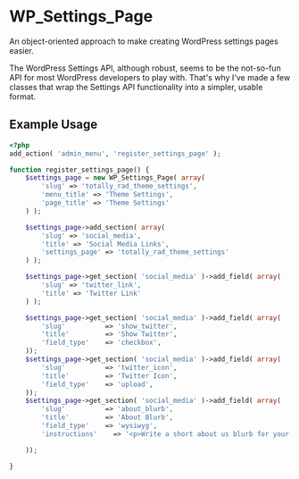 WP_Settings_Page
================

An object-oriented approach to make creating WordPress settings pages easier.

The WordPress Settings API, although robust, seems to be the not-so-fun API for most WordPress developers to play with. That's why I've made a few classes that wrap the Settings API functionality into a simpler, usable format.

## Example Usage
```php
<?php
add_action( 'admin_menu', 'register_settings_page' );

function register_settings_page() {
    $settings_page = new WP_Settings_Page( array(
        'slug' => 'totally_rad_theme_settings',
        'menu_title' => 'Theme Settings',
        'page_title' => 'Theme Settings'
    ) );

    $settings_page->add_section( array(
        'slug' => 'social_media',
        'title' => 'Social Media Links',
        'settings_page' => 'totally_rad_theme_settings'
    ) );

    $settings_page->get_section( 'social_media' )->add_field( array(
        'slug' => 'twitter_link',
        'title' => 'Twitter Link'
    ) );

    $settings_page->get_section( 'social_media' )->add_field( array(
        'slug'          => 'show_twitter',
        'title'         => 'Show Twitter',
        'field_type'    => 'checkbox',
    ));
    $settings_page->get_section( 'social_media' )->add_field( array(
        'slug'          => 'twitter_icon',
        'title'         => 'Twitter Icon',
        'field_type'    => 'upload',
    ));
    $settings_page->get_section( 'social_media' )->add_field( array(
        'slug'          => 'about_blurb',
        'title'         => 'About Blurb',
        'field_type'    => 'wysiwyg',
        'instructions'    => '<p>Write a short about us blurb for your site</p>',

    ));

}


```
